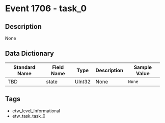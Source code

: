 # Event 1706 - task_0

## Description
None

## Data Dictionary
|Standard Name|Field Name|Type|Description|Sample Value|
|---|---|---|---|---|
|TBD|state|UInt32|None|`None`|

## Tags
* etw_level_Informational
* etw_task_task_0